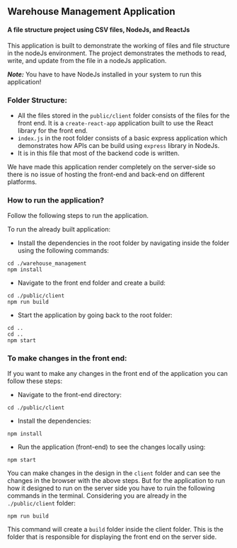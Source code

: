 ## Warehouse Management Application
#### A file structure project using CSV files, NodeJs, and ReactJs

This application is built to demonstrate the working of files and file structure in the nodeJs environment. The project demonstrates the methods to read, write, and update from the file in a nodeJs application.

***Note:*** You have to have NodeJs installed in your system to run this application!

### Folder Structure:
- All the files stored in the `public/client` folder consists of the files for the front end. It is a `create-react-app` application built to use the React library for the front end.
- `index.js` in the root folder consists of a basic express application which demonstrates how APIs can be build using `express` library in NodeJs.
- It is in this file that most of the backend code is written.

We have made this application render completely on the server-side so there is no issue of hosting the front-end and back-end on different platforms. 

### How to run the application?
Follow the following steps to run the application.

To run the already built application: 

- Install the dependencies in the root folder by navigating inside the folder using the following commands:
```shell
cd ./warehouse_management
npm install
```
- Navigate to the front end folder and create a build:
```shell
cd ./public/client
npm run build
```
- Start the application by going back to the root folder:
```shell
cd ..
cd ..
npm start
```

### To make changes in the front end:
If you want to make any changes in the front end of the application you can follow these steps:
- Navigate to the front-end directory:
```shell
cd ./public/client
```
- Install the dependencies:
```shell
npm install
```
- Run the application (front-end) to see the changes locally using:
```shell
npm start
```

You can make changes in the design in the `client` folder and can see the changes in the browser with the above steps. But for the application to run how it designed to run on the server side you have to ruin the following commands in the terminal.
Considering you are already in the `./public/client` folder:
```shell
npm run build
```

This command will create a `build` folder inside the client folder. This is the folder that is responsible for displaying the front end on the server side. 


























